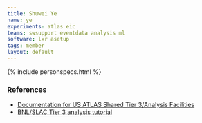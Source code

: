 ```yaml
---
title: Shuwei Ye
name: ye
experiments: atlas eic
teams: swsupport eventdata analysis ml
software: lxr asetup
tags: member
layout: default
---
```


{% include personspecs.html %}


### References
- [Documentation for US ATLAS Shared Tier 3/Analysis Facilities](https://github.com/usatlas/tier3docs)
- [BNL/SLAC Tier 3 analysis tutorial](https://github.com/usatlas/tier3docs/tree/master/Tutorial-2019Aug)
